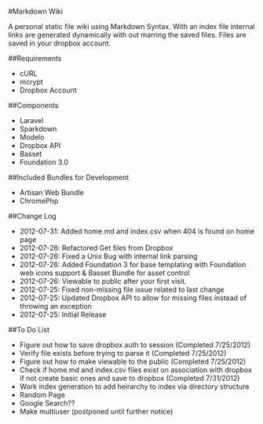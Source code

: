 #Markdown Wiki

A personal static file wiki using Markdown Syntax.  With an index file internal links are generated dynamically with out marring the saved files.  Files are saved in your dropbox account.

##Requirements
* cURL
* mcrypt
* Dropbox Account

##Components
* Laravel
* Sparkdown
* Modelo
* Dropbox API
* Basset
* Foundation 3.0

##Included Bundles for Development
* Artisan Web Bundle
* ChromePhp

##Change Log
* 2012-07-31: Added home.md and index.csv when 404 is found on home page
* 2012-07-26: Refactored Get files from Dropbox
* 2012-07-26: Fixed a Unix Bug with internal link parsing  
* 2012-07-26: Added Foundation 3 for base templating with Foundation web icons support & Basset Bundle for asset control  
* 2012-07-26: Viewable to public after your first visit.  
* 2012-07-25: Fixed non-missing file issue related to last change  
* 2012-07-25: Updated Dropbox API to allow for missing files instead of throwing an exception  
* 2012-07-25: Initial Release  

##To Do List
* Figure out how to save dropbox auth to session (Completed 7/25/2012)
* Verify file exists before trying to parse it (Completed 7/25/2012)
* Figure out how to make viewable to the public (Completed 7/25/2012)
* Check if  home.md and index.csv files exist on association with dropbox if not create basic ones and save to dropbox (Completed 7/31/2012)
* Work index generation to add heirarchy to index via directory structure
* Random Page
* Google Search??
* Make multiuser (postponed until further notice)

